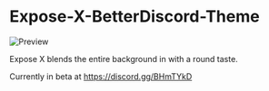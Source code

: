 # Expose-X-BetterDiscord-Theme

![Preview](https://cdn.discordapp.com/attachments/433250325407727616/434881757268148224/FULL.png)


Expose X blends the entire background in with a round taste.

Currently in beta at https://discord.gg/BHmTYkD


